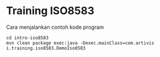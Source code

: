 # Training ISO8583 #

Cara menjalankan contoh kode program

```
cd intro-iso8583
mvn clean package exec:java -Dexec.mainClass=com.artivis
i.training.iso8583.DemoIso8583
```

